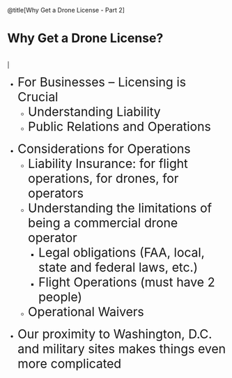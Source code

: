 <div class="slide-bg-style-left"></div><div class="slide-bg-style-right"></div>

@title[Why Get a Drone License - Part 2]

# Why Get a Drone License?

<br>                                                   |

<ul>
  <li class="fragment"><span style="font-size: 28px;">For Businesses – Licensing is Crucial</span>
    <ul>
      <li class="fragment"><span style="font-size: 28px;">Understanding Liability</span></li>
      <li class="fragment"><span style="font-size: 28px;">Public Relations and Operations</span></li>
    </ul>
  </li>
  <br>
  <li class="fragment"><span style="font-size: 28px;">Considerations for Operations</span>
  <ul>
    <li class="fragment"><span style="font-size: 28px;">Liability Insurance: for flight operations, for drones, for operators</span></li>
    <li class="fragment"><span style="font-size: 28px;">Understanding the limitations of being a commercial drone operator</span>
      <ul>
        <li class="fragment"><span style="font-size: 28px;">Legal obligations (FAA, local, state and federal laws, etc.)</span></li>
        <li class="fragment"><span style="font-size: 28px;">Flight Operations (must have 2 people)</span></li>
      </ul>
    </li>
    <li class="fragment"><span style="font-size: 28px;">Operational Waivers</span></li>
  </ul>
  </li>
  <br>
  <li class="fragment"><span style="font-size: 28px;">Our proximity to Washington, D.C. and military sites makes things even more complicated</span></li>
</ul>
